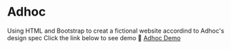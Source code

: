 # Adhoc
Using HTML and Bootstrap to creat a fictional website accordind to Adhoc's design spec
Click the link below to see demo
🔗 [Adhoc Demo](https://boonyaweeing.github.io/Adhoc/)
